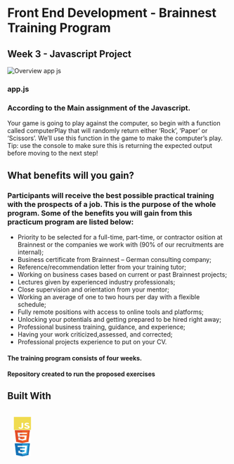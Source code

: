 # Front End Development - Brainnest Training Program 

## Week 3 - Javascript Project

![Overview app js](https://user-images.githubusercontent.com/99607827/205453843-b817175b-8931-4345-89c3-ba688ab2085e.png)

### app.js



### According to the Main assignment of the Javascript. 
Your game is going to play against the computer, so begin with a function called
computerPlay that will randomly return either ‘Rock’, ‘Paper’ or ‘Scissors’. We’ll use this
function in the game to make the computer’s play. Tip: use the console to make sure this
is returning the expected output before moving to the next step!




## What benefits will you gain?

### Participants will receive the best possible practical training with the prospects of a job. This is the purpose of the whole program. Some of the benefits you will gain from this practicum program are listed below:

* Priority to be selected for a full-time, part-time, or contractor osition at Brainnest or the companies we work with (90% of our recruitments are internal);
* Business certificate from Brainnest – German consulting company;
* Reference/recommendation letter from your training tutor;
* Working on business cases based on current or past Brainnest projects;
* Lectures given by experienced industry professionals;
* Close supervision and orientation from your mentor;
* Working an average of one to two hours per day with a flexible schedule;
* Fully remote positions with access to online tools and platforms;
* Unlocking your potentials and getting prepared to be hired right away;
* Professional business training, guidance, and experience;
* Having your work criticized,assessed, and corrected;
* Professional projects experience to put on your CV.

#### The training program consists of four weeks.

#### Repository created to run the proposed exercises

## Built With

<code>
  <img align="center" alt="Ane-Js" height="30" width="40" src="https://raw.githubusercontent.com/devicons/devicon/master/icons/javascript/javascript-plain.svg">
  <img align="center" alt="Ane-HTML" height="30" width="40" src="https://raw.githubusercontent.com/devicons/devicon/master/icons/html5/html5-original.svg">
  <img align="center" alt="Ane-CSS" height="30" width="40" src="https://raw.githubusercontent.com/devicons/devicon/master/icons/css3/css3-original.svg">
</code>


